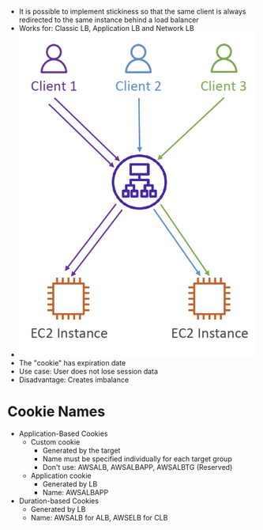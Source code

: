 - It is possible to implement stickiness so that the same client is always redirected to the same instance behind a load balancer
- Works for: Classic LB, Application LB and Network LB
- ![stickySession](Images/stickySession.png)
- The "cookie" has expiration date
- Use case: User does not lose session data
- Disadvantage: Creates imbalance 


# Cookie Names

- Application-Based Cookies
	- Custom cookie
		- Generated by the target
		- Name must be specified individually for each target group
		- Don't use: AWSALB, AWSALBAPP, AWSALBTG (Reserved)
	- Application cookie
		- Generated by LB
		- Name: AWSALBAPP
- Duration-based Cookies
	- Generated by LB
	- Name: AWSALB for ALB, AWSELB for CLB